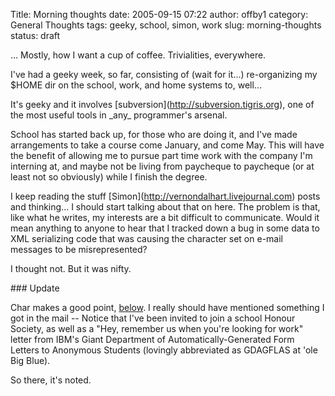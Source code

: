 Title: Morning thoughts
date: 2005-09-15 07:22
author: offby1
category: General Thoughts
tags: geeky, school, simon, work
slug: morning-thoughts
status: draft

\... Mostly, how I want a cup of coffee. Trivialities, everywhere.

I\'ve had a geeky week, so far, consisting of (wait for it\...) re-organizing my \$HOME dir on the school, work, and home systems to, well\...

It\'s geeky and it involves \[subversion\](<http://subversion.tigris.org>), one of the most useful tools in \_any\_ programmer\'s arsenal.

School has started back up, for those who are doing it, and I\'ve made arrangements to take a course come January, and come May. This will have the benefit of allowing me to pursue part time work with the company I\'m interning at, and maybe not be living from paycheque to paycheque (or at least not so obviously) while I finish the degree.

I keep reading the stuff \[Simon\](<http://vernondalhart.livejournal.com>) posts and thinking\... I should start talking about that on here. The problem is that, like what he writes, my interests are a bit difficult to communicate. Would it mean anything to anyone to hear that I tracked down a bug in some data to XML serializing code that was causing the character set on e-mail messages to be misrepresented?

I thought not. But it was nifty.

\### Update

Char makes a good point, [below](http://www.offlineblog.com/backlog/2005/09/15/morning-thoughts/#comment-1990). I really should have mentioned something I got in the mail \-- Notice that I\'ve been invited to join a school Honour Society, as well as a \"Hey, remember us when you\'re looking for work\" letter from IBM\'s Giant Department of Automatically-Generated Form Letters to Anonymous Students (lovingly abbreviated as GDAGFLAS at \'ole Big Blue).

So there, it\'s noted.
